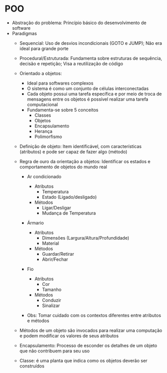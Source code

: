 # POO

- Abstração do problema: Princípio básico do desenvolvimento de software
- Paradigmas
  - Sequencial: Uso de desvios incondicionais (GOTO e JUMP); Não era ideal para grande porte
  - Procedural/Estruturada: Fundamenta sobre estruturas de sequência, decisão e repetição; Visa a reutilização de código
  - Orientado a objetos:
    - Ideal para softwares complexos
    - O sistema é como um conjunto de células interconectadas
    - Cada objeto possui uma tarefa específica e por meio de troca de mensagens entre os objetos é possível realizar uma tarefa computacional
    - Fundamenta-se sobre 5 conceitos
      - Classes
      - Objetos
      - Encapsulamento
      - Herança
      - Polimorfismo
     
  - Definição de objeto: Item identificável, com características (atributos) e pode ser capaz de fazer algo (método)
  - Regra de ouro da orientação a objetos: Identificar os estados e comportamento de objetos do mundo real
 
    - Ar condicionado
      - Atributos
        - Temperatura
        - Estado (Ligado/desligado)
      - Métodos
        -  Ligar/Desligar
        -  Mudança de Temperatura
       
    - Ármario
      - Atributos
        - Dimensões (Largura/Altura/Profundidade)
        - Material
      - Métodos
        - Guardar/Retirar
        - Abrir/Fechar

    - Fio
      - Atributos
        - Cor
        - Tamanho
      - Métodos
        - Conduzir
        - Sinalizar
       
    - Obs: Tomar cuidado com os contextos diferentes entre atributos e métodos
      
  - Métodos de um objeto são invocados para realizar uma computação e podem modificar os valores de seus atributos
  - Encapsulamento: Processo de esconder os detalhes de um objeto que não contribuem para seu uso
  - Classe: é uma planta que indica como os objetos deverão ser construídos
